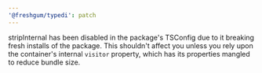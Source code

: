 ```yaml
---
'@freshgum/typedi': patch
---
```


stripInternal has been disabled in the package's TSConfig due to it breaking fresh installs of the package. This shouldn't affect you unless you rely upon the container's internal `visitor` property, which has its properties mangled to reduce bundle size.
